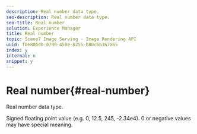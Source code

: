 ```yaml
---
description: Real number data type.
seo-description: Real number data type.
seo-title: Real number
solution: Experience Manager
title: Real number
topic: Scene7 Image Serving - Image Rendering API
uuid: fbe806db-0799-450e-8255-b80c6b367a65
index: y
internal: n
snippet: y
---
```


# Real number{#real-number}

Real number data type.

 Signed floating point value (e.g. 0, 12.5, 245, -2.34e4). 0 or negative values may have special meaning. 